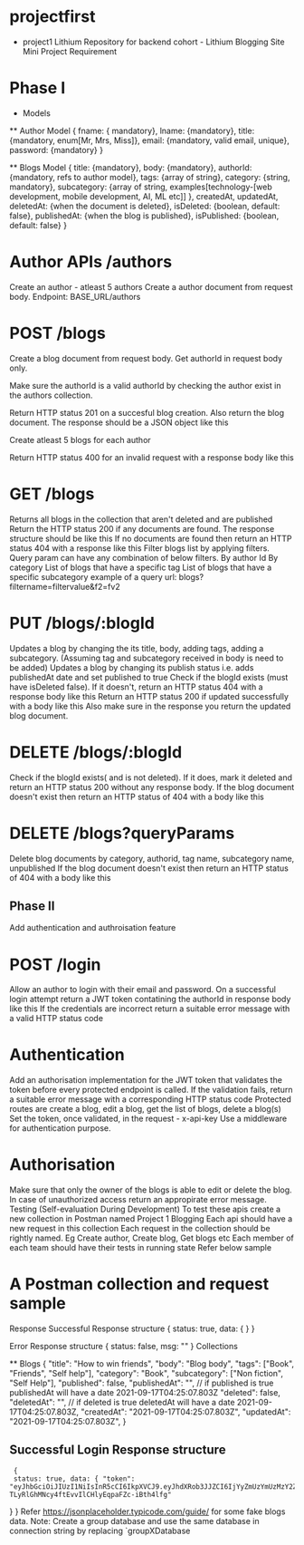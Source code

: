 # projectfirst
*  project1 Lithium
  Repository for backend cohort - Lithium
     Blogging Site Mini Project Requirement
# Phase I
* Models

** Author Model
{ 
fname: { mandatory}, lname: {mandatory}, title: {mandatory, enum[Mr, Mrs, Miss]}, email: {mandatory, valid email, unique}, password: {mandatory} 
}

** Blogs Model
{
title: {mandatory}, body: {mandatory}, authorId: {mandatory, refs to author model}, tags: {array of string}, category: {string, mandatory}, subcategory: {array of string, examples[technology-[web development, mobile development, AI, ML etc]] }, createdAt, updatedAt, deletedAt: {when the document is deleted}, isDeleted: {boolean, default: false}, publishedAt: {when the blog is published}, isPublished: {boolean, default: false}
}

# Author APIs /authors
Create an author - atleast 5 authors Create a author document from request body. Endpoint: BASE_URL/authors

# POST /blogs
Create a blog document from request body. Get authorId in request body only.

Make sure the authorId is a valid authorId by checking the author exist in the authors collection.

Return HTTP status 201 on a succesful blog creation. Also return the blog document. The response should be a JSON object like this

Create atleast 5 blogs for each author

Return HTTP status 400 for an invalid request with a response body like this

# GET /blogs
Returns all blogs in the collection that aren't deleted and are published Return the HTTP status 200 if any documents are found. The response structure should be like this If no documents are found then return an HTTP status 404 with a response like this Filter blogs list by applying filters. Query param can have any combination of below filters. By author Id By category List of blogs that have a specific tag List of blogs that have a specific subcategory example of a query url: blogs?filtername=filtervalue&f2=fv2

# PUT /blogs/:blogId
Updates a blog by changing the its title, body, adding tags, adding a subcategory. (Assuming tag and subcategory received in body is need to be added) Updates a blog by changing its publish status i.e. adds publishedAt date and set published to true Check if the blogId exists (must have isDeleted false). If it doesn't, return an HTTP status 404 with a response body like this Return an HTTP status 200 if updated successfully with a body like this Also make sure in the response you return the updated blog document.

# DELETE /blogs/:blogId
Check if the blogId exists( and is not deleted). If it does, mark it deleted and return an HTTP status 200 without any response body. If the blog document doesn't exist then return an HTTP status of 404 with a body like this

# DELETE /blogs?queryParams
Delete blog documents by category, authorid, tag name, subcategory name, unpublished If the blog document doesn't exist then return an HTTP status of 404 with a body like this

## Phase II
Add authentication and authroisation feature

# POST /login
Allow an author to login with their email and password. On a successful login attempt return a JWT token contatining the authorId in response body like this If the credentials are incorrect return a suitable error message with a valid HTTP status code

# Authentication
Add an authorisation implementation for the JWT token that validates the token before every protected endpoint is called. If the validation fails, return a suitable error message with a corresponding HTTP status code Protected routes are create a blog, edit a blog, get the list of blogs, delete a blog(s) Set the token, once validated, in the request - x-api-key Use a middleware for authentication purpose.

# Authorisation
Make sure that only the owner of the blogs is able to edit or delete the blog. In case of unauthorized access return an appropirate error message. Testing (Self-evaluation During Development) To test these apis create a new collection in Postman named Project 1 Blogging Each api should have a new request in this collection Each request in the collection should be rightly named. Eg Create author, Create blog, Get blogs etc Each member of each team should have their tests in running state Refer below sample

# A Postman collection and request sample
Response
Successful Response structure 
{
status: true, data: {
} }

Error Response structure
{ status: false, msg: "" } Collections

** Blogs
{
"title": "How to win friends", "body": "Blog body", "tags": ["Book", "Friends", "Self help"], "category": "Book", "subcategory": ["Non fiction", "Self Help"], "published": false, "publishedAt": "", // if published is true publishedAt will have a date 2021-09-17T04:25:07.803Z "deleted": false, "deletedAt": "", // if deleted is true deletedAt will have a date 2021-09-17T04:25:07.803Z, "createdAt": "2021-09-17T04:25:07.803Z", "updatedAt": "2021-09-17T04:25:07.803Z", 
}

## Successful Login Response structure
     { 
     status: true, data: { "token": "eyJhbGciOiJIUzI1NiIsInR5cCI6IkpXVCJ9.eyJhdXRob3JJZCI6IjYyZmUzYmUzMzY2ZmFkNDZjY2Q1MzI3ZiIsImlhdCI6MTY2MDgzMDA4MywiZXhwIjoxNjYwODY2MDgzfQ.mSo-TLyRlGhMNcy4ftEvvIlCHlyEqpaFZc-iBth4lfg"

} }
Refer https://jsonplaceholder.typicode.com/guide/ for some fake blogs data. Note: Create a group database and use the same database in connection string by replacing `groupXDatabase
